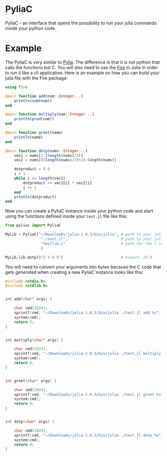 # PyliaC
PyliaC - an interface that opens the possibility to run your julia commands inside your python code.

# Example
The PyliaC is very similar to [Pylia](https://github.com/WoodyXP/Pylia). The difference is that it is not python that calls the functions but C. You will also need to use the [Fire](https://juliapackages.com/p/fire) in Julia in order to run it like a cli application. Here is an example on how you can build your julia file with the Fire package:
```julia
using Fire

@main function add(num::Integer...)
    println(sum(num))
end

@main function multiply(num::Integer...)
    println(prod(num))
end

@main function greet(name)
    println(name)
end

@main function dotp(nums::Integer...)
    vec1 = nums[1:(length(nums)/2)]
    vec2 = nums[((length(nums)/2)+1):length(nums)]

    dotproduct = 0.0
    i = 1
    while i <= length(vec1)
        dotproduct += vec1[i] * vec2[i]
        i += 1
    end
    println(dotproduct)
end
```

Now you can create a PyliaC instance inside your python code and start using the functions defined inside your ```test.jl``` file like this:
```python
from pyliac import PyliaC

MyLib = PyliaC("~/Downloads/julia-1.8.3/bin/julia", # path to your julia interpreter
                "./test.jl",                        # path to your julia program
                "testlib.c"                         # path for the c code that will get compiled
                )

MyLib.lib.dotp(b"2 3 4 5")                          # output: 23.0
```

You will need to convert your arguments into bytes because the C code that gets generated when creating a new PyliaC`instance looks like this:
```C
#include <stdio.h>
#include <stdlib.h>


int add(char* args) {

    char cmd[1024];
    sprintf(cmd, "~/Downloads/julia-1.8.3/bin/julia ./test.jl add %s", args);
    system(cmd);
    return 0;
}


int multiply(char* args) {

    char cmd[1024];
    sprintf(cmd, "~/Downloads/julia-1.8.3/bin/julia ./test.jl multiply %s", args);
    system(cmd);
    return 0;
}


int greet(char* args) {

    char cmd[1024];
    sprintf(cmd, "~/Downloads/julia-1.8.3/bin/julia ./test.jl greet %s", args);
    system(cmd);
    return 0;
}


int dotp(char* args) {

    char cmd[1024];
    sprintf(cmd, "~/Downloads/julia-1.8.3/bin/julia ./test.jl dotp %s", args);
    system(cmd);
    return 0;
}
```
